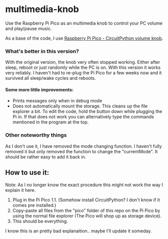 # multimedia-knob
Use the Raspberry Pi Pico as an multimedia knob to control your PC volume and play/pause music.

As a base of the code, I use [Raspberry Pi Pico - CircuitPython volume knob](https://gist.github.com/maxmacstn/805991009e9302977f694e5b17a62b73).
### What's better in this version?
With the original version, the knob very often stopped working. Either after sleep, reboot or just randomly while the PC is on. With this version it works very reliably. I haven't had to re-plug the Pi Pico for a few weeks now and it survived all sleep/wake cycles and reboots.

#### Some more little improvements:
- Prints messages only when in debug mode
- Does not automatically mount the storage. This cleans up the file explorer a bit. To edit the code, hold the button down while plugging the Pi in. If that does not work you can alternatively type the commands mentioned in the program at the top.

### Other noteworthy things
As I don't use it, I have removed the mode changing function. I haven't fully removed it but only removed the function to change the "currentMode". It should be rather easy to add it back in.

## How to use it:
Note: As I no longer know the exact procedure this might not work the way I explain it here.
1. Plug in the Pi Pico
1.1. (Somehow install CircuitPython? I don't know if it comes pre installed.) 
2. Copy-paste all files from the "pico" folder of this repo on the Pi Pico by using the normal file explorer (The Pico will shop up as storage device).
3. This should be everything.

I know this is an pretty bad explanaition.. maybe I'll update it someday.
